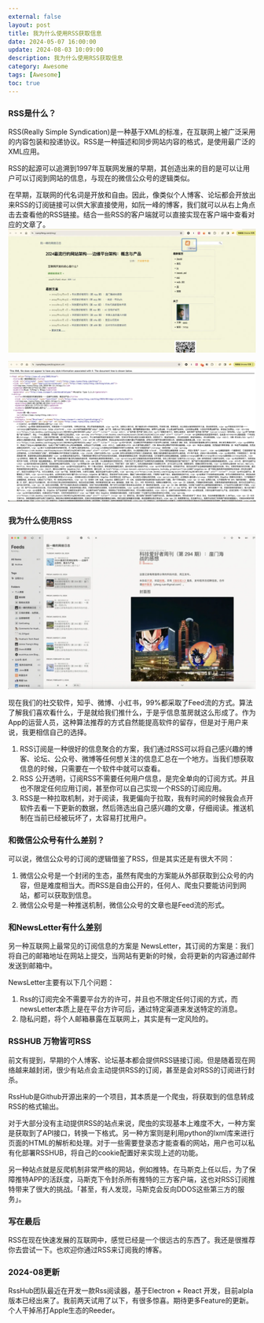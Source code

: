 ```yaml
---
external: false
layout: post
title: 我为什么使用RSS获取信息
date: 2024-05-07 16:00:00
update: 2024-08-03 10:09:00
description: 我为什么使用RSS获取信息
category: Awesome
tags: [Awesome]
toc: true
---
```


### RSS是什么？

RSS(Really Simple Syndication)是一种基于XML的标准，在互联网上被广泛采用的内容包装和投递协议。RSS是一种描述和同步网站内容的格式，是使用最广泛的XML应用。

RSS的起源可以追溯到1997年互联网发展的早期，其创造出来的目的是可以让用户可以订阅到网站的信息，与现在的微信公众号的逻辑类似。

在早期，互联网的代名词是开放和自由。因此，像类似个人博客、论坛都会开放出来RSS的订阅链接可以供大家直接使用，如阮一峰的博客，我们就可以从右上角点击去查看他的RSS链接。结合一些RSS的客户端就可以直接实现在客户端中查看对应的文章了。
![1711607873690-c24d96c0-649a-4040-9bc4-1f9df98344c5.webp](https://raw.githubusercontent.com/luckyscript/image/master/1711607873690-c24d96c0-649a-4040-9bc4-1f9df98344c5.webp)

![1711608122204-10ccf307-9f7a-46c8-8bd1-15f256a2dd95.webp](https://raw.githubusercontent.com/luckyscript/image/master/1711608122204-10ccf307-9f7a-46c8-8bd1-15f256a2dd95.webp)

### 我为什么使用RSS

![1711607983663-bc267716-0618-4e30-8b26-980b28997b10.webp](https://raw.githubusercontent.com/luckyscript/image/master/1711607983663-bc267716-0618-4e30-8b26-980b28997b10.webp)

现在我们的社交软件，知乎、微博、小红书，99%都采取了Feed流的方式。算法了解我们喜欢看什么，于是就给我们推什么，于是乎信息茧房就这么形成了。作为App的运营人员，这种算法推荐的方式自然能提高软件的留存，但是对于用户来说，我更相信自己的选择。


1. RSS订阅是一种很好的信息聚合的方案，我们通过RSS可以将自己感兴趣的博客、论坛、公众号、微博等任何想关注的信息汇总在一个地方。当我们想获取信息的时候，只需要在一个软件中就可以查看。
2. RSS 公开透明，订阅RSS不需要任何用户信息，是完全单向的订阅方式。并且也不限定任何应用订阅，甚至你可以自己实现一个RSS的订阅应用。
3. RSS是一种拉取机制，对于阅读，我更偏向于拉取，我有时间的时候我会点开软件去看一下更新的数据，然后筛选出自己感兴趣的文章，仔细阅读。推送机制在当前已经被玩坏了，太容易打扰用户。


### 和微信公众号有什么差别？


可以说，微信公众号的订阅的逻辑借鉴了RSS，但是其实还是有很大不同：

1. 微信公众号是一个封闭的生态，虽然有爬虫的方案能从外部获取到公众号的内容，但是难度相当大。而RSS是自由公开的，任何人、爬虫只要能访问到网站，都可以获取到信息。
2. 微信公众号是一种推送机制，微信公众号的文章也是Feed流的形式。

### 和NewsLetter有什么差别

另一种互联网上最常见的订阅信息的方案是 NewsLetter，其订阅的方案是：我们将自己的邮箱地址在网站上提交，当网站有更新的时候，会将更新的内容通过邮件发送到邮箱中。

NewsLetter主要有以下几个问题：

1. Rss的订阅完全不需要平台方的许可，并且也不限定任何订阅的方式，而newsLetter本质上是在平台方许可后，通过特定渠道来发送特定的消息。
2. 隐私问题，将个人邮箱暴露在互联网上，其实是有一定风险的。

### RSSHUB 万物皆可RSS

前文有提到，早期的个人博客、论坛基本都会提供RSS链接订阅。但是随着现在网络越来越封闭，很少有站点会主动提供RSS的订阅，甚至是会对RSS的订阅进行封杀。

RssHub是Github开源出来的一个项目，其本质是一个爬虫，将获取到的信息转成RSS的格式输出。

对于大部分没有主动提供RSS的站点来说，爬虫的实现基本上难度不大，一种方案是获取到了API接口，转换一下格式。另一种方案则是利用python的lxml库来进行页面的HTML的解析和处理。对于一些需要登录态才能查看的网站，用户也可以私有化部署RSSHUB，将自己的cookie配置好来实现上述的功能。

另一种站点就是反爬机制非常严格的网站，例如推特。在马斯克上任以后，为了保障推特APP的活跃度，马斯克下令封杀所有推特的三方客户端，这也对RSS订阅推特带来了很大的挑战。「甚至，有人发现，马斯克会反向DDOS这些第三方的服务」。

### 写在最后
RSS在现在快速发展的互联网中，感觉已经是一个很远古的东西了。我还是很推荐你去尝试一下。也欢迎你通过RSS来订阅我的博客。

### 2024-08更新
RssHub团队最近在开发一款Rss阅读器，基于Electron + React 开发，目前alpla版本已经出来了。我前两天试用了以下，有很多惊喜。期待更多Feature的更新。个人干掉吊打Apple生态的Reeder。